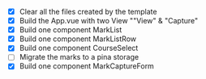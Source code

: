 - [x] Clear all the files created by the template
- [x] Build the App.vue with two View ""View" & "Capture"
- [x] Build one component MarkList
- [x] Build one component MarkListRow
- [x] Build one component CourseSelect
- [ ] Migrate the marks to a pina storage
- [x] Build one component MarkCaptureForm
